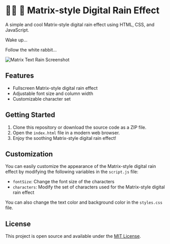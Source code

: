# 👨‍💻 🐇 Matrix-style Digital Rain Effect

A simple and cool Matrix-style digital rain effect using HTML, CSS, and JavaScript.

Wake up...

Follow the white rabbit...

![Matrix Text Rain Screenshot](matrix-digital-rain.gif)

## Features

- Fullscreen Matrix-style digital rain effect
- Adjustable font size and column width
- Customizable character set

## Getting Started

1. Clone this repository or download the source code as a ZIP file.
2. Open the `index.html` file in a modern web browser.
3. Enjoy the soothing Matrix-style digital rain effect!

## Customization

You can easily customize the appearance of the Matrix-style digital rain effect by modifying the following variables in the `script.js` file:

- `fontSize`: Change the font size of the characters
- `characters`: Modify the set of characters used for the Matrix-style digital rain effect

You can also change the text color and background color in the `styles.css` file.

## License

This project is open source and available under the [MIT License](LICENSE).